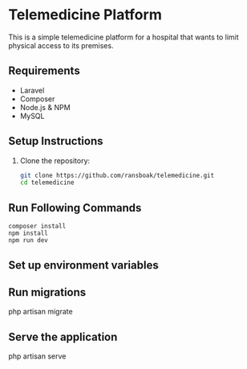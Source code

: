 # Telemedicine Platform

This is a simple telemedicine platform for a hospital that wants to limit physical access to its premises.

## Requirements

- Laravel
- Composer
- Node.js & NPM
- MySQL

## Setup Instructions

1. Clone the repository:
   ```bash
   git clone https://github.com/ransboak/telemedicine.git
   cd telemedicine

## Run Following Commands
    composer install
    npm install
    npm run dev

## Set up environment variables

## Run migrations
php artisan migrate

## Serve the application
php artisan serve